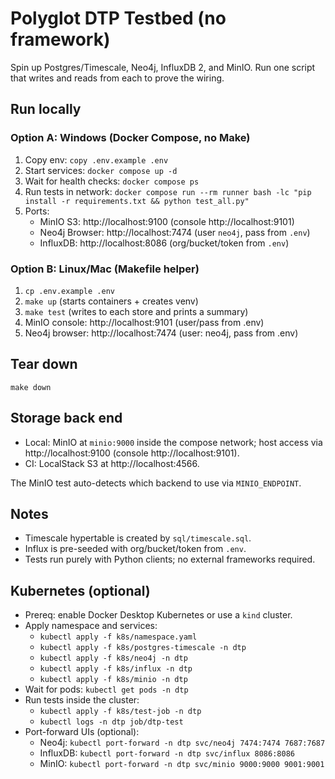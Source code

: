 # Polyglot DTP Testbed (no framework)
Spin up Postgres/Timescale, Neo4j, InfluxDB 2, and MinIO. Run one script that writes and reads from each to prove the wiring.

## Run locally

### Option A: Windows (Docker Compose, no Make)
1. Copy env: `copy .env.example .env`
2. Start services: `docker compose up -d`
3. Wait for health checks: `docker compose ps`
4. Run tests in network:
   `docker compose run --rm runner bash -lc "pip install -r requirements.txt && python test_all.py"`
5. Ports:
   - MinIO S3: http://localhost:9100 (console http://localhost:9101)
   - Neo4j Browser: http://localhost:7474 (user `neo4j`, pass from `.env`)
   - InfluxDB: http://localhost:8086 (org/bucket/token from `.env`)

### Option B: Linux/Mac (Makefile helper)
1. `cp .env.example .env`
2. `make up` (starts containers + creates venv)
3. `make test` (writes to each store and prints a summary)
4. MinIO console: http://localhost:9101 (user/pass from .env)
5. Neo4j browser: http://localhost:7474 (user: neo4j, pass from .env)

## Tear down
`make down`

## Storage back end
- Local: MinIO at `minio:9000` inside the compose network; host access via http://localhost:9100 (console http://localhost:9101).
- CI: LocalStack S3 at http://localhost:4566.

The MinIO test auto-detects which backend to use via `MINIO_ENDPOINT`.

## Notes
- Timescale hypertable is created by `sql/timescale.sql`.
- Influx is pre-seeded with org/bucket/token from `.env`.
- Tests run purely with Python clients; no external frameworks required.

## Kubernetes (optional)
- Prereq: enable Docker Desktop Kubernetes or use a `kind` cluster.
- Apply namespace and services:
  - `kubectl apply -f k8s/namespace.yaml`
  - `kubectl apply -f k8s/postgres-timescale -n dtp`
  - `kubectl apply -f k8s/neo4j -n dtp`
  - `kubectl apply -f k8s/influx -n dtp`
  - `kubectl apply -f k8s/minio -n dtp`
- Wait for pods: `kubectl get pods -n dtp`
- Run tests inside the cluster:
  - `kubectl apply -f k8s/test-job -n dtp`
  - `kubectl logs -n dtp job/dtp-test`
- Port-forward UIs (optional):
  - Neo4j: `kubectl port-forward -n dtp svc/neo4j 7474:7474 7687:7687`
  - InfluxDB: `kubectl port-forward -n dtp svc/influx 8086:8086`
  - MinIO: `kubectl port-forward -n dtp svc/minio 9000:9000 9001:9001`
